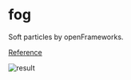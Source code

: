 # fog
Soft particles by openFrameworks.

[Reference](https://wgld.org/d/webgl/w061.html)

![result](https://raw.githubusercontent.com/wiki/superpeachman/fog/images/fog.gif)

